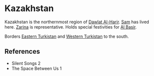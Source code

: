 # Kazakhstan
Kazakhstan is the northernmost region of [Dawlat Al-Harir](Location/Dawlat%20Al-Harir.md). [Sam](Person/Sam.md) has lived here. [Zarina](Person/Zarina.md) is representative. Holds special festivities for [Al Basir](Culture/Deitiy/Al%20Basir.md).

Borders [Eastern Turkistan](Location/Region/Eastern%20Turkistan.md) and [Western Turkistan](Location/Region/Western%20Turkistan.md) to the south.

## References
- Silent Songs 2
- The Space Between Us 1
